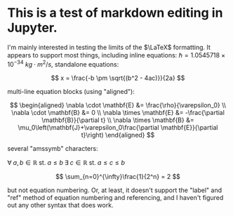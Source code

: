 
# This is a test of markdown editing in Jupyter.

I'm mainly interested in testing the limits of the $\LaTeX$ formatting. It appears to support most things, including inline equations: $\hbar = 1.0545718\times 10^{-34}\: kg\cdot m^2/s$, standalone equations:

$$
    x = \frac{-b \pm \sqrt{(b^2 - 4ac)}}{2a}
$$

multi-line equation blocks (using "aligned"):

$$
\begin{aligned}
    \nabla \cdot \mathbf{E} &= \frac{\rho}{\varepsilon_0} \\
    \nabla \cdot \mathbf{B} &= 0 \\
    \nabla \times \mathbf{E} &= -\frac{\partial \mathbf{B}}{\partial t} \\
    \nabla \times \mathbf{B} &= \mu_0\left(\mathbf{J}+\varepsilon_0\frac{\partial \mathbf{E}}{\partial t}\right)
\end{aligned}
$$

several "amssymb" characters:

$\forall\; a,\, b \in \mathbb{R}\; \text{st.}\; a \le b\; \exists\; c \in \mathbb{R}\; \text{st.}\; a \le c \le b$



$$
    \sum_{n=0}^{\infty}\frac{1}{2^n} = 2
$$

but not equation numbering. Or, at least, it doesn't support the "label" and "ref" method of equation numbering and referencing, and I haven't figured out any other syntax that does work.

